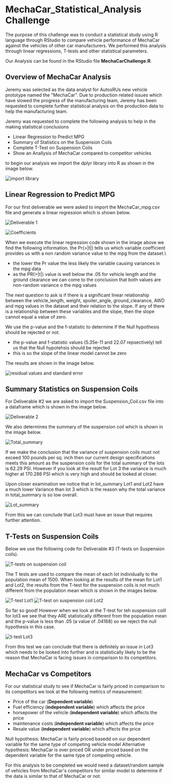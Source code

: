 # MechaCar_Statistical_Analysis Challenge

The purpose of this challenge was to conduct a statistical study using R language through RStudio to compare vehicle performance of MechaCar against the vehicles of other car manufacturers. We performed this analysis through linear regressions, T-tests and other statistical parameters.

Our Analysis can be found in the RStudio file **MechaCarChallenge.R**.

## Overview of MechaCar Analysis

Jeremy was selected as the data analyst for AutosRUs new vehicle prototype named the "MechaCar". Due to production related issues which have slowed the progress of the manufacturing team, Jeremy has been requested to complete further statistical analysis on the production data to help the manufacturing team.

Jeremy was requested to complete the following analysis to help in the making statistical conclusions

- Linear Regression to Predict MPG
- Summary of Statistics on the Suspension Coils
- Complete T-Test on Suspension Coils
- Show an Anallysis of MechaCar compared to competitor vehicles

to begin our analysis we import the dplyr library into R as shown in the image below.

![import library](https://user-images.githubusercontent.com/92459399/154820815-7868c04b-3dd7-4a35-af6d-e00b83fba7b6.PNG)

## Linear Regression to Predict MPG

For our first deliverable we were asked to import the MechaCar_mpg.csv file and generate a linear regression which is shown below.

![Deliverable 1](https://user-images.githubusercontent.com/92459399/154820850-a756bc44-7315-436e-9e3b-f6c52e325890.PNG)

![Coefficients](https://user-images.githubusercontent.com/92459399/154822180-34d1c85f-4dbc-4501-b06a-886bd19643df.PNG)

When we execute the linear regression code shown in the image above we find the following information. the Pr(>|t|) tells us which variable coefficient provides us with a non random variance value to the mpg from the dataset.\

- the lower the Pr value the less likely the variable causing variances in the mpg data
- as the PR(>|t|) value is well below the .05 for vehicle length and the ground clearance we can come to the conclusion that both values are non-random variance o the mpg values

The next question to ask is if there is a significant linear relationship between the vehicle_length, weight, spoiler_angle, ground_clearance, AWD and mpg values in the dataset and their relation to the slope. If any of there is a relationship between these variables and the slope, then the slope cannot equal a value of zero.

We use the p-value and the f-statistic to determine if the Null hypothesis should be rejected  or not.

- the p-value and f-statistic values (5.35e-11 and 22.07 repsectively) tell us that the Null hypotehsis should be rejected
- this is so the slope of the linear model cannot be zero

The results are shown in the image below.

![residual values and standard error](https://user-images.githubusercontent.com/92459399/154822281-9454c7a8-7fab-479c-b174-a3cb5bbfac1a.PNG)

## Summary Statistics on Suspension Coils

For Deliverable #2 we are asked to import the Suspension_Coil.csv file into a dataframe which is shown in the image below.

![Deliverable 2](https://user-images.githubusercontent.com/92459399/154822769-209f7229-06e6-4302-945b-f44b5442ec02.PNG)

We also determines the summary of the suspension coil which is shown in the image below.

![Total_summary](https://user-images.githubusercontent.com/92459399/154822857-7dd9298e-cb97-4039-b899-e26a784f2b36.PNG)

If we make the conclusion that the variance of suspension coils must not exceed 100 pounds per sq. inch then our current design specifications meets this amount as the suspension coils for the total summary of the lots is 62.29 PSI. However if you look at the result for Lot 3 the variance is much higher at 170.286 PSI which is very high and should be looked at closer.

Upon closer examination we notice that in lot_summary Lot1 and Lot2 have a much lower Variance than lot 3 which is the reason why the total variance in total_summary is so low overall.

![Lot_summary](https://user-images.githubusercontent.com/92459399/154823022-9427decc-6704-4a89-992b-dbe1be76e006.PNG)

From this we can conclude that Lot3 must have an issue that requires further attention.

## T-Tests on Suspension Coils

Below we use the following code for Deliverable #3 (T-tests on Suspension coils).

![T-tests on suspension coil](https://user-images.githubusercontent.com/92459399/154824606-015f8658-e27f-41b2-b48c-9095b229707e.PNG)

The T tests are used to compare the mean of each lot individually to the population mean of 1500. When looking at the results of the mean for Lot1 and Lot2, the results from the T-test for the suspension coils is not much different from the population mean which is shown in the images below.

![T-test Lot1](https://user-images.githubusercontent.com/92459399/154824815-38fe7844-cb45-41dd-957c-a27fe9cb6b5d.PNG)
![T-test on suspension coil Lot2](https://user-images.githubusercontent.com/92459399/154824789-f1c19a4e-99c2-4b39-9a8a-fbb23277edad.PNG)

So far so good! However when we look at the T-test for teh suspension coill for lot3 we see that they ARE statistically different from the population mean and the p-value is less than .05 (a value of .04168) so we reject the null hypothesis in this case.

![t-test Lot3](https://user-images.githubusercontent.com/92459399/154824874-91ae1940-400d-4c12-92de-75210eca670f.PNG)

From this test we can conclude that there is definitely an issue in Lot3 which needs to be looked into further and is statistically likely to be the reason that MechaCar is facing issues in comparison to its competitors.

## MechaCar vs Competitors

For our statistical study to see if MechaCar is fairly priced in comparison to its competitors we look at the following metrics of measurement:

- Price of the car (**Dependent variable**)
- Fuel efficiency (**independent variable**) which affects the price
- horsepower of the vehicle (**independent variable**) which affects the price
- maintenance costs (**independent variable**) which affects the price
- Resale value (**independent variable**) which affects the price

Null hypothesis: MechaCar is fairly priced basedd on our dependent variable for the same type of competing vehicle model
Alternative hypothesis: MechaCar is over priced OR under priced based on the dependent variable for the same type of competing vehicle.

For this  analysis to be completed we would need a dataset/random sample of vehicles from MechaCar's competitors for similar model to determine if the data is similar to that of MechaCar or not.
